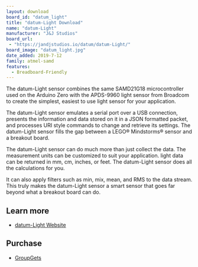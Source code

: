```yaml
---
layout: download
board_id: "datum_light"
title: "datum-Light Download"
name: "datum-Light"
manufacturer: "J&J Studios"
board_url:
 - "https://jandjstudios.io/datum/datum-Light/"
board_image: "datum_light.jpg"
date_added: 2019-7-12
family: atmel-samd
features:
  - Breadboard-Friendly
---
```


The datum-Light sensor combines the same SAMD21G18 microcontroller used on the Arduino Zero with the APDS-9960 light sensor from Broadcom to create the simplest, easiest to use light sensor for your application.

The datum-Light sensor emulates a serial port over a USB connection, presents the information and data stored on it in a JSON formatted packet, and processes URI style commands to change and retrieve its settings. The datum-Light sensor fills the gap between a LEGO® Mindstorms® sensor and a breakout board.

The datum-Light sensor can do much more than just collect the data. The measurement units can be customized to suit your application. light data can be returned in mm, cm, inches, or feet. The datum-Light sensor does all the calculations for you.

It can also apply filters such as min, mix, mean, and RMS to the data stream. This truly makes the datum-Light sensor a smart sensor that goes far beyond what a breakout board can do.

## Learn more
* [datum-Light Website](https://jandjstudios.io/datum/datum-Light/)

## Purchase
* [GroupGets](https://groupgets.com/campaigns/574-datum-light)
